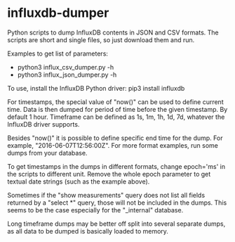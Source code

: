 # influxdb-dumper
Python scripts to dump InfluxDB contents in JSON and CSV formats.
The scripts are short and single files, so just download them and run.

Examples to get list of parameters:
- python3 influx_csv_dumper.py -h
- python3 influx_json_dumper.py -h

To use, install the InfluxDB Python driver: pip3 install influxdb

For timestamps, the special value of "now()" can be used to define current time.
Data is then dumped for period of time before the given timestamp. By default 1 hour.
Timeframe can be defined as 1s, 1m, 1h, 1d, 7d, whatever the InfluxDB driver supports.

Besides "now()" it is possible to define specific end time for the dump.
For example, "2016-06-07T12:56:00Z". For more format examples, run some dumps from your database.

To get timestamps in the dumps in different formats, change epoch='ms' in the scripts to different unit.
Remove the whole epoch parameter to get textual date strings (such as the example above).

Sometimes if the "show measurements" query does not list all fields returned by a "select *" query,
those will not be included in the dumps. This seems to be the case especially for the "_internal" database.

Long timeframe dumps may be better off split into several separate dumps, as all data to be dumped is
basically loaded to memory.

